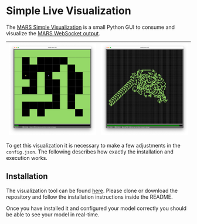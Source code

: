 # Simple Live Visualization

The [MARS Simple Visualization](https://github.com/MARS-Group-HAW/mars-liveviz) is a small Python GUI to consume and visualize the [MARS WebSocket output](../configuration/sim_output_formats.md#real-time-websocket).

|  ![](mars_simple_vis1.png) |  ![](mars_simple_vis2.png)  |
|---|---|

To get this visualization it is necessary to make a few adjustments in the `config.json`. The following describes how exactly the installation and execution works.

## Installation

The visualization tool can be found [here](https://github.com/MARS-Group-HAW/mars-liveviz). Please clone or download the repository and follow the installation instructions inside the README.

Once you have installed it and configured your model correctly you should be able to see your model in real-time.
